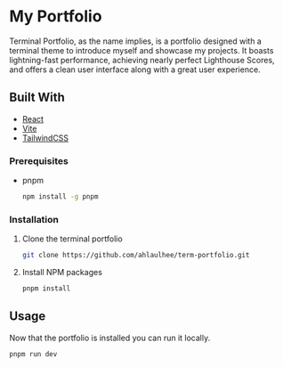 # My Portfolio

Terminal Portfolio, as the name implies, is a portfolio designed with a terminal theme to introduce myself and showcase my projects. It boasts lightning-fast performance, achieving nearly perfect Lighthouse Scores, and offers a clean user interface along with a great user experience.

## Built With

- [React](https://reactjs.org/)
- [Vite](https://vitejs.dev/)
- [TailwindCSS](https://tailwindcss.com/)

### Prerequisites

- pnpm

  ```sh
  npm install -g pnpm
  ```

### Installation

1. Clone the terminal portfolio

   ```sh
   git clone https://github.com/ahlaulhee/term-portfolio.git
   ```

2. Install NPM packages

   ```sh
   pnpm install
   ```

## Usage

Now that the portfolio is installed you can run it locally.

```sh
pnpm run dev
```
